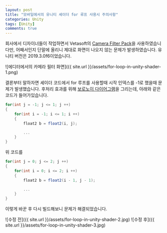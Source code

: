 ```yaml
---
layout: post
title: "모바일에서의 유니티 셰이더 for 루프 사용시 주의사항"
categories: Unity
tags: [Unity]
comments: true
---
```

회사에서 디자이너들이 작업하면서 Vetasoft의 [Camera Filter Pack](https://assetstore.unity.com/packages/vfx/shaders/fullscreen-camera-effects/camera-filter-pack-18433)을 사용하였습니다만, 어째서인지 단말에 올리니 제대로 화면이 나오지 않는 문제가 발생하였습니다. 유니티 버전은 2019.3.0f6이었습니다.

![에디터에서의 카메라 필터 화면]({{ site.url }}/assets/for-loop-in-unity-shader-1.png)

결론부터 말하자면 셰이더 코드에서 for 루프를 사용할때 시작 인덱스를 -1로 했을때 문제가 발생했습니다. 후처리 효과를 위해 [보로노이 다이어그램](https://ko.wikipedia.org/wiki/%EB%B3%B4%EB%A1%9C%EB%85%B8%EC%9D%B4_%EB%8B%A4%EC%9D%B4%EC%96%B4%EA%B7%B8%EB%9E%A8)을 그리는데, 아래와 같은 코드가 들어가있습니다.

```C#
for(int j = -1; j <= 1; j ++)
{
    for(int i = -1; i <= 1; i ++)
    {
        float2 b = float2(i, j);

        ...
    }
}
```

위 코드를

```C#
for(int j = 0; j <= 2; j ++)
{
    for(int i = 0; i <= 2; i ++)
    {
        float2 b = float2(i - 1, j - 1);

        ...
    }
}
```

이렇게 바꾼 후 다시 빌드해보니 문제가 해결되었습니다.

![수정 전]({{ site.url }}/assets/for-loop-in-unity-shader-2.jpg)
![수정 후]({{ site.url }}/assets/for-loop-in-unity-shader-3.jpg)
